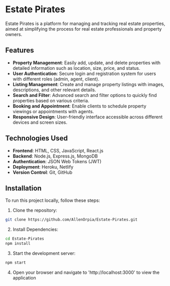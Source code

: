 # Estate Pirates

Estate Pirates is a platform for managing and tracking real estate properties, aimed at simplifying the process for real estate professionals and property owners.

## Features

- **Property Management**: Easily add, update, and delete properties with detailed information such as location, size, price, and status.
- **User Authentication**: Secure login and registration system for users with different roles (admin, agent, client).
- **Listing Management**: Create and manage property listings with images, descriptions, and other relevant details.
- **Search and Filter**: Advanced search and filter options to quickly find properties based on various criteria.
- **Booking and Appointment**: Enable clients to schedule property viewings or appointments with agents.
- **Responsive Design**: User-friendly interface accessible across different devices and screen sizes.

## Technologies Used

- **Frontend**: HTML, CSS, JavaScript, React.js
- **Backend**: Node.js, Express.js, MongoDB
- **Authentication**: JSON Web Tokens (JWT)
- **Deployment**: Heroku, Netlify
- **Version Control**: Git, GitHub

## Installation

To run this project locally, follow these steps:

1. Clone the repository:

```bash
git clone https://github.com/AllenOrpia/Estate-Pirates.git

```

2. Install Dependencies:

```bash
cd Estate-Pirates
npm install
```

3. Start the development server:

```bash
npm start
```

4. Open your browser and navigate to 'http://localhost:3000' to view the application
